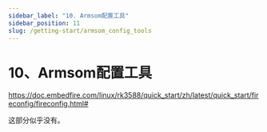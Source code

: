 ```yaml
---
sidebar_label: "10. Armsom配置工具"
sidebar_position: 11
slug: /getting-start/armsom_config_tools
---
```


# 10、Armsom配置工具

https://doc.embedfire.com/linux/rk3588/quick_start/zh/latest/quick_start/fireconfig/fireconfig.html#

这部分似乎没有。

‍
